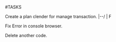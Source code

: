 #TASKS

Create a plan clender for manage transaction. |--/                       | F

Fix Error in console browser.

Delete another code.

